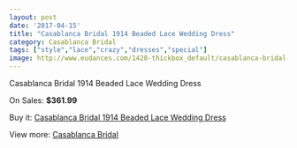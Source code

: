 ```yaml
---
layout: post
date: '2017-04-15'
title: "Casablanca Bridal 1914 Beaded Lace Wedding Dress"
category: Casablanca Bridal
tags: ["style","lace","crazy","dresses","special"]
image: http://www.eudances.com/1428-thickbox_default/casablanca-bridal-1914-beaded-lace-wedding-dress.jpg
---
```

Casablanca Bridal 1914 Beaded Lace Wedding Dress

On Sales: **$361.99**
<a href="https://www.eudances.com/en/casablanca-bridal/502-casablanca-bridal-1914-beaded-lace-wedding-dress.html"><amp-img layout="responsive" width="600" height="600" src="//www.eudances.com/1428-thickbox_default/casablanca-bridal-1914-beaded-lace-wedding-dress.jpg" alt="Casablanca Bridal 1914 Beaded Lace Wedding Dress 0" /></a>
<a href="https://www.eudances.com/en/casablanca-bridal/502-casablanca-bridal-1914-beaded-lace-wedding-dress.html"><amp-img layout="responsive" width="600" height="600" src="//www.eudances.com/1430-thickbox_default/casablanca-bridal-1914-beaded-lace-wedding-dress.jpg" alt="Casablanca Bridal 1914 Beaded Lace Wedding Dress 1" /></a>
<a href="https://www.eudances.com/en/casablanca-bridal/502-casablanca-bridal-1914-beaded-lace-wedding-dress.html"><amp-img layout="responsive" width="600" height="600" src="//www.eudances.com/1429-thickbox_default/casablanca-bridal-1914-beaded-lace-wedding-dress.jpg" alt="Casablanca Bridal 1914 Beaded Lace Wedding Dress 2" /></a>

Buy it: [Casablanca Bridal 1914 Beaded Lace Wedding Dress](https://www.eudances.com/en/casablanca-bridal/502-casablanca-bridal-1914-beaded-lace-wedding-dress.html "Casablanca Bridal 1914 Beaded Lace Wedding Dress")

View more: [Casablanca Bridal](https://www.eudances.com/en/4-casablanca-bridal "Casablanca Bridal")